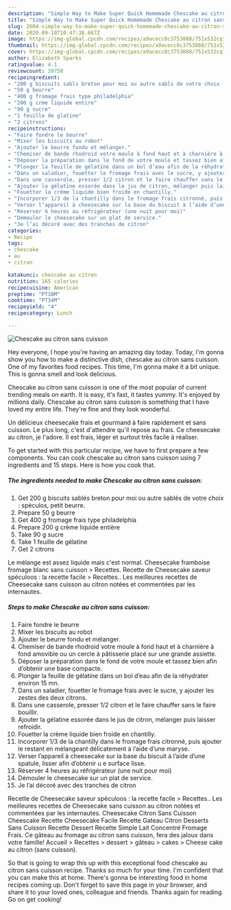 ```yaml
---
description: "Simple Way to Make Super Quick Homemade Chescake au citron sans cuisson"
title: "Simple Way to Make Super Quick Homemade Chescake au citron sans cuisson"
slug: 2604-simple-way-to-make-super-quick-homemade-chescake-au-citron-sans-cuisson
date: 2020-09-10T10:47:38.667Z
image: https://img-global.cpcdn.com/recipes/a9acecc8c3753888/751x532cq70/chescake-au-citron-sans-cuisson-photo-principale-de-la-recette.jpg
thumbnail: https://img-global.cpcdn.com/recipes/a9acecc8c3753888/751x532cq70/chescake-au-citron-sans-cuisson-photo-principale-de-la-recette.jpg
cover: https://img-global.cpcdn.com/recipes/a9acecc8c3753888/751x532cq70/chescake-au-citron-sans-cuisson-photo-principale-de-la-recette.jpg
author: Elizabeth Sparks
ratingvalue: 4.1
reviewcount: 39758
recipeingredient:
- "200 g biscuits sabls breton pour moi ou autre sabls de votre choix  spculos petit beurre"
- "50 g beurre"
- "400 g fromage frais type philadelphia"
- "200 g crme liquide entire"
- "90 g sucre"
- "1 feuille de glatine"
- "2 citrons"
recipeinstructions:
- "Faire fondre le beurre"
- "Mixer les biscuits au robot"
- "Ajouter le beurre fondu et mélanger."
- "Chemiser de bande rhodroid votre moule à fond haut et à charnière à fond amovible ou un cercle à pâtisserie placé sur une grande assiette."
- "Déposer la préparation dans le fond de votre moule et tassez bien afin d’obtenir une base compacte."
- "Plonger la feuille de gélatine dans un bol d’eau afin de la réhydrater environ 15 mn."
- "Dans un saladier, fouetter le fromage frais avec le sucre, y ajouter les zestes des deux citrons."
- "Dans une casserole, presser 1/2 citron et le faire chauffer sans le faire bouillir."
- "Ajouter la gélatine essorée dans le jus de citron, mélanger puis laisser refroidir."
- "Fouetter la crème liquide bien froide en chantilly."
- "Incorporer 1/3 de la chantilly dans le fromage frais citronné, puis ajouter le restant en mélangeant délicatement à l’aide d’une maryse."
- "Verser l’appareil à cheesecake sur la base du biscuit à l’aide d’une spatule, lisser afin d’obtenir u e surface lisse."
- "Réserver 4 heures au réfrigérateur (une nuit pour moi)"
- "Démouler le cheesecake sur un plat de service."
- "Je l’ai décoré avec des tranches de citron"
categories:
- Recipe
tags:
- chescake
- au
- citron

katakunci: chescake au citron 
nutrition: 165 calories
recipecuisine: American
preptime: "PT10M"
cooktime: "PT34M"
recipeyield: "4"
recipecategory: Lunch

---
```



![Chescake au citron sans cuisson](https://img-global.cpcdn.com/recipes/a9acecc8c3753888/751x532cq70/chescake-au-citron-sans-cuisson-photo-principale-de-la-recette.jpg)

Hey everyone, I hope you're having an amazing day today. Today, I'm gonna show you how to make a distinctive dish, chescake au citron sans cuisson. One of my favorites food recipes. This time, I'm gonna make it a bit unique. This is gonna smell and look delicious.

Chescake au citron sans cuisson is one of the most popular of current trending meals on earth. It is easy, it's fast, it tastes yummy. It's enjoyed by millions daily. Chescake au citron sans cuisson is something that I have loved my entire life. They're fine and they look wonderful.

Un délicieux cheesecake frais et gourmand à faire rapidement et sans cuisson. Le plus long, c&#39;est d&#39;attendre qu&#39;il repose au frais. Ce cheesecake au citron, je l&#39;adore. Il est frais, léger et surtout très facile à réaliser.


To get started with this particular recipe, we have to first prepare a few components. You can cook chescake au citron sans cuisson using 7 ingredients and 15 steps. Here is how you cook that.

<!--inarticleads1-->

##### The ingredients needed to make Chescake au citron sans cuisson:

1. Get 200 g biscuits sablés breton pour moi ou autre sablés de votre choix : spéculos, petit beurre.
1. Prepare 50 g beurre
1. Get 400 g fromage frais type philadelphia
1. Prepare 200 g crème liquide entière
1. Take 90 g sucre
1. Take 1 feuille de gélatine
1. Get 2 citrons


Le mélange est assez liquide mais c&#39;est normal. Cheesecake framboise fromage blanc sans cuisson &gt; Recettes. Recette de Cheesecake saveur spéculoos : la recette facile &gt; Recettes.. Les meilleures recettes de Cheesecake sans cuisson au citron notées et commentées par les internautes. 

<!--inarticleads2-->

##### Steps to make Chescake au citron sans cuisson:

1. Faire fondre le beurre
1. Mixer les biscuits au robot
1. Ajouter le beurre fondu et mélanger.
1. Chemiser de bande rhodroid votre moule à fond haut et à charnière à fond amovible ou un cercle à pâtisserie placé sur une grande assiette.
1. Déposer la préparation dans le fond de votre moule et tassez bien afin d’obtenir une base compacte.
1. Plonger la feuille de gélatine dans un bol d’eau afin de la réhydrater environ 15 mn.
1. Dans un saladier, fouetter le fromage frais avec le sucre, y ajouter les zestes des deux citrons.
1. Dans une casserole, presser 1/2 citron et le faire chauffer sans le faire bouillir.
1. Ajouter la gélatine essorée dans le jus de citron, mélanger puis laisser refroidir.
1. Fouetter la crème liquide bien froide en chantilly.
1. Incorporer 1/3 de la chantilly dans le fromage frais citronné, puis ajouter le restant en mélangeant délicatement à l’aide d’une maryse.
1. Verser l’appareil à cheesecake sur la base du biscuit à l’aide d’une spatule, lisser afin d’obtenir u e surface lisse.
1. Réserver 4 heures au réfrigérateur (une nuit pour moi)
1. Démouler le cheesecake sur un plat de service.
1. Je l’ai décoré avec des tranches de citron


Recette de Cheesecake saveur spéculoos : la recette facile &gt; Recettes.. Les meilleures recettes de Cheesecake sans cuisson au citron notées et commentées par les internautes. Cheesecake Citron Sans Cuisson Cheescake Recette Cheesecake Facile Recette Gateau Citron Desserts Sans Cuisson Recette Dessert Recette Simple Lait Concentré Fromage Frais. Ce gâteau au fromage au citron sans cuisson, fera des jaloux dans votre famille! Accueil &gt; Recettes &gt; dessert &gt; gâteau &gt; cakes &gt; Cheese cake au citron (sans cuisson). 

So that is going to wrap this up with this exceptional food chescake au citron sans cuisson recipe. Thanks so much for your time. I'm confident that you can make this at home. There's gonna be interesting food in home recipes coming up. Don't forget to save this page in your browser, and share it to your loved ones, colleague and friends. Thanks again for reading. Go on get cooking!
